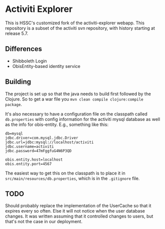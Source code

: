 # Activiti Explorer

This is HSSC's customized fork of the activiti-explorer webapp. This repository
is a subset of the activiti svn repository, with history starting at release
5.7. 

## Differences

- Shibboleth Login
- ObisEntity-based identity service

## Building

The project is set up so that the java needs to build first followed by the
Clojure. So to get a war file you `mvn clean compile clojure:compile package`.

It's also necessary to have a configuration file on the classpath called
`db.properties` with config information for the activiti mysql database
as well as the info for obis-entity. E.g., something like this:

```
db=mysql
jdbc.driver=com.mysql.jdbc.Driver
jdbc.url=jdbc:mysql://localhost/activiti
jdbc.username=activiti
jdbc.password=47mFggfuG4N6P3QD

obis.entity.host=localhost
obis.entity.port=4567
```

The easiest way to get this on the classpath is to place it in
`src/main/resources/db.properties`, which is in the `.gitignore` file.

## TODO

Should probably replace the implementation of the UserCache so that it expires
every so often. Else it will not notice when the user database changes. It was
written assuming that it controlled changes to users, but that's not the case
in our deployment.
